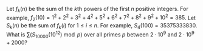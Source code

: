 Let $f_k(n)$ be the sum of the $k$th powers of the first $n$ positive integers.
For example, $f_2(10) = 1^2 + 2^2 + 3^2 + 4^2 + 5^2 + 6^2 + 7^2 + 8^2 + 9^2 + 10^2 = 385$.
Let $S_k(n)$ be the sum of $f_k(i)$ for $1 \le i \le n$. For example, $S_4(100) = 35375333830$.
What is $\sum (S_{10000}(10^{12}) \bmod p)$ over all primes $p$ between $2 \cdot 10^9$ and $2 \cdot 10^9 + 2000$?